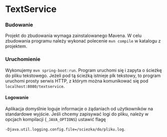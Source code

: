 # TextService

### Budowanie
Projekt do zbudowania wymaga zainstalowanego Mavena. 
W celu zbudowania programu należy wykonać polecenie `mvn compile` w katalogu z projektem.

### Uruchomienie
Wykonujemy `mvn spring-boot:run`. Program uruchomi się i zapyta o ścieżkę do pliku tekstowego. 
Jeżeli pod tą ścieżką istnieje plk tekstowy, to program uruchomi prosty serwis HTTP,
z którym można komunikować się pod `localhost:8080/textservice`.
#### Logowanie
Aplikacja domyślnie loguje informacje o żądaniach od użytkowników na standardowe wyjście.
Jeśli chcemy zapisywać logi do pliku, należy w opcjach kompilacji (`_JAVA_OPTIONS`) ustawić 
flagę

`-Djava.util.logging.config.file=/sciezka/do/pliku.log`.
